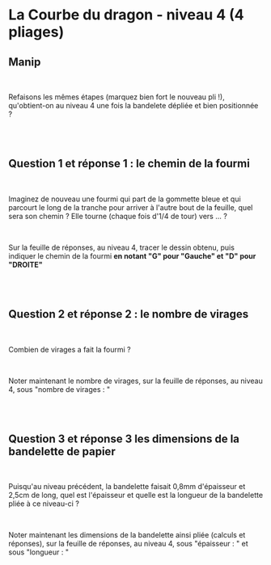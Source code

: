 # La Courbe du dragon - niveau 4 (4 pliages)

## Manip

<br>

Refaisons les mêmes étapes (marquez bien fort le nouveau pli !), qu'obtient-on au niveau 4 une fois la bandelete dépliée et bien positionnée ?

<br><br>

## Question 1 et réponse 1 : le chemin de la fourmi

<br>

Imaginez de nouveau une fourmi qui part de la gommette bleue et qui parcourt le long de la tranche pour arriver à l'autre bout de la feuille, quel sera son chemin ? Elle tourne (chaque fois d'1/4 de tour) vers ... ?

<br>

Sur la feuille de réponses, au niveau 4, tracer le dessin obtenu, puis indiquer le chemin de la fourmi  **en notant "G" pour "Gauche" et "D" pour "DROITE"**

<br><br>

## Question 2 et réponse 2 : le nombre de virages

<br>

Combien de virages a fait la fourmi ?

<br>

Noter maintenant le nombre de virages, sur la feuille de réponses, au niveau 4, sous "nombre de virages : "

<br><br>

## Question 3 et réponse 3 les dimensions de la bandelette de papier

<br>

Puisqu'au niveau précédent, la bandelette faisait 0,8mm d'épaisseur et 2,5cm de long, quel est l'épaisseur et quelle est la longueur de la bandelette pliée à ce niveau-ci ?

<br>

Noter maintenant les dimensions de la bandelette ainsi pliée (calculs et réponses), sur la feuille de réponses, au niveau 4, sous "épaisseur : " et sous "longueur : "
